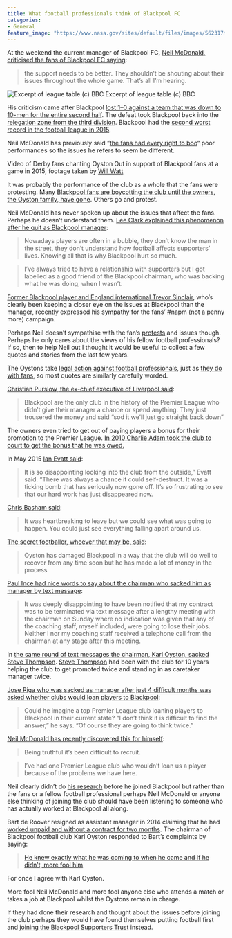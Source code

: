 ```yaml
---
title: What football professionals think of Blackpool FC
categories:
- General
feature_image: "https://www.nasa.gov/sites/default/files/images/562317main_PIA14033_full.jpg"
---
```


At the weekend the current manager of Blackpool FC, [Neil McDonald, criticised the fans of Blackpool FC saying](http://www.blackpoolgazette.co.uk/sport/blackpool-fc/pool-latest/mcdonald-turns-on-angry-blackpool-fans-1-7653686):

> the support needs to be better. They shouldn’t be shouting about their issues throughout the whole game. That’s all I’m hearing.

<!-- more -->

![Excerpt of league table (c) BBC](https://cdn-images-1.medium.com/max/600/1*1VGZkfDdkGU7zQOuIavRmA.png)
Excerpt of league table (c) BBC

His criticism came after Blackpool [lost 1–0 against a team that was down to 10-men for the entire second half](http://www.bbc.co.uk/sport/0/football/35179679). The defeat took Blackpool back into the [relegation zone from the third division](http://www.bbc.co.uk/sport/football/league-one/table). Blackpool had the [second worst record in the football league in 2015](http://www.football-league.co.uk/news/article/2015/2015-the-football-league-year-statistics-2875874.aspx).

Neil McDonald has previously said “[the fans had every right to boo](http://www.blackpoolgazette.co.uk/sport/blackpool-fc/pool-latest/mcdonald-blackpool-fans-entitled-to-boo-1-7578471)“ poor performances so the issues he refers to seem be different.

Video of Derby fans chanting Oyston Out in support of Blackpool fans at a game in 2015, footage taken by [Will Watt](https://twitter.com/WillWatt)

It was probably the performance of the club as a whole that the fans were protesting. Many [Blackpool fans are boycotting the club until the owners, the Oyston family, have gone](https://medium.com/@peterkwells/make-a-new-year-resolution-boycott-blackpool-fc-to-help-save-it-b2ab9b8217fd#.bmltrqih1). Others go and protest.

Neil McDonald has never spoken up about the issues that affect the fans. Perhaps he doesn’t understand them. [Lee Clark explained this phenomenon after he quit as Blackpool manager](http://www.mirror.co.uk/sport/football/news/lee-clark-lifts-lid-blackpools-5803823):

> Nowadays players are often in a bubble, they don’t know the man in the street, they don’t understand how football affects supporters’ lives. Knowing all that is why Blackpool hurt so much.

> I’ve always tried to have a relationship with supporters but I got labelled as a good friend of the Blackpool chairman, who was backing what he was doing, when I wasn’t.

[Former Blackpool player and England international Trevor Sinclair](https://en.wikipedia.org/wiki/Trevor_Sinclair#Blackpool), who’s clearly been keeping a closer eye on the issues at Blackpool than the manager, recently expressed his sympathy for the fans’ #napm (not a penny more) campaign.

Perhaps Neil doesn’t sympathise with the fan’s [protests](http://www.bbc.co.uk/news/uk-england-lancashire-32518547) and issues though. Perhaps he only cares about the views of his fellow football professionals? If so, then to help Neil out I thought it would be useful to collect a few quotes and stories from the last few years.

The Oystons take [legal action against football professionals](http://www.dailymail.co.uk/sport/football/article-3370869/Joey-Barton-pays-Blackpool-owners-five-figure-settlement-labelling-Oyston-family-asset-strippers-BBC-Radio.html), just as [they do](http://www.bbc.co.uk/news/uk-england-lancashire-31451475) [with fans](http://www.theguardian.com/football/2015/apr/17/blackpool-fan-20000-oystons-threaten-court-online-post), so most quotes are similarly carefully worded.

[Christian Purslow, the ex-chief executive of Liverpool said](http://www.dailymail.co.uk/sport/football/article-2611556/Blackpool-exclusive-Club-owners-paying-26m-Premier-League-promotion.html):

> Blackpool are the only club in the history of the Premier League who didn’t give their manager a chance or spend anything. They just trousered the money and said “sod it we’ll just go straight back down”

The owners even tried to get out of paying players a bonus for their promotion to the Premier League. [In 2010 Charlie Adam took the club to court to get the bonus that he was owed.](http://news.bbc.co.uk/sport1/hi/football/teams/b/blackpool/9140698.stm)

In May 2015 [Ian Evatt said](http://www.footballfancast.com/football-blogs/ian-evatt-i-have-unfinished-business-at-blackpool#ds4R3Dyrk7Sp7LpF.97):

> It is so disappointing looking into the club from the outside,” Evatt said. “There was always a chance it could self-destruct. It was a ticking bomb that has seriously now gone off. It’s so frustrating to see that our hard work has just disappeared now.

[Chris Basham said](http://m.blackpoolgazette.co.uk/sport/blackpool-fc/pool-latest/basham-sort-it-out-for-fans-1-7426245):

> It was heartbreaking to leave but we could see what was going to happen. You could just see everything falling apart around us.

[The secret footballer, whoever that may be, said](http://www.thesecretfootballer.com/articles/the-secret-footballer/24869/bottom-of-the-championship-clubs-struggling-to-survive-and-one-blackpool-that-has-gone/#slide-8):

> Oyston has damaged Blackpool in a way that the club will do well to recover from any time soon but he has made a lot of money in the process

[Paul Ince had nice words to say about the chairman who sacked him as manager by text message](http://www.theguardian.com/football/2014/jan/23/paul-ince-blackpool-sacking-text-message):

> It was deeply disappointing to have been notified that my contract was to be terminated via text message after a lengthy meeting with the chairman on Sunday where no indication was given that any of the coaching staff, myself included, were going to lose their jobs. Neither I nor my coaching staff received a telephone call from the chairman at any stage after this meeting.

In [the same round of text messages the chairman, Karl Oyston, sacked Steve Thompson](http://www.dailymail.co.uk/sport/football/article-2543516/Paul-Ince-sacked-Blackpool-boss-text-message-chairman-Karl-Oyston-loses-patience-former-England-captain-lack-transfer-targets.html). [Steve Thompson](https://en.wikipedia.org/wiki/Steve_Thompson_%28footballer,_born_1964%29) had been with the club for 10 years helping the club to get promoted twice and standing in as caretaker manager twice.

[Jose Riga who was sacked as manager after just 4 difficult months was asked whether clubs would loan players to Blackpool](http://www.theguardian.com/football/2014/nov/11/jose-riga-blackpool-karl-oyston):

> Could he imagine a top Premier League club loaning players to Blackpool in their current state? “I don’t think it is difficult to find the answer,” he says. “Of course they are going to think twice.”

[Neil McDonald has recently discovered this for himself](http://www.blackpoolgazette.co.uk/sport/blackpool-fc/pool-latest/mcdonald-admits-it-blackpool-struggle-to-sign-players-1-7590838):

> Being truthful it’s been difficult to recruit.

> I’ve had one Premier League club who wouldn’t loan us a player because of the problems we have here.

Neil clearly didn’t do [his research](http://www.dailymail.co.uk/sport/football/article-3030302/How-Blackpool-laughing-stock-sorry-story-Oyston-mess.html) before he joined Blackpool but rather than the fans or a fellow football professional perhaps Neil McDonald or anyone else thinking of joining the club should have been listening to someone who has actually worked at Blackpool all along.

Bart de Roover resigned as assistant manager in 2014 claiming that he had [worked unpaid and without a contract for two months](http://www.bbc.co.uk/sport/0/football/29066200). The chairman of Blackpool football club Karl Oyston responded to Bart’s complaints by saying:

> [He knew exactly what he was coming to when he came and if he didn’t, more fool him](http://www.dailymail.co.uk/sport/football/article-2749564/Karl-Oyston-hits-former-Blackpool-assistant-manager-Bart-De-Roover-poking-fun-Belgian-coach.html#ixzz3wJO48amz)

For once I agree with Karl Oyston.

More fool Neil McDonald and more fool anyone else who attends a match or takes a job at Blackpool whilst the Oystons remain in charge.

If they had done their research and thought about the issues before joining the club perhaps they would have found themselves putting football first and [joining the Blackpool Supporters Trust](http://www.blackpoolsupporterstrust.org) instead.
